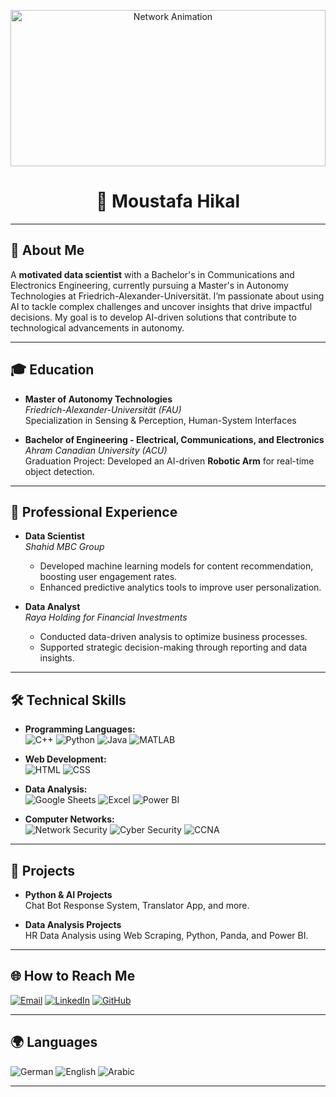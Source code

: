 
<p align="center">
  <img src="https://github.com/Hekaalll/reedme-gif/blob/main/image_processing20210903-17713-ne6jlj.gif" alt="Network Animation" width="100%" height="250px">
</p>
<h1 align="center">👋 Moustafa Hikal</h1>

---
## 🌟 About Me

A **motivated data scientist** with a Bachelor's in Communications and Electronics Engineering, currently pursuing a Master's in Autonomy Technologies at Friedrich-Alexander-Universität. I’m passionate about using AI to tackle complex challenges and uncover insights that drive impactful decisions. My goal is to develop AI-driven solutions that contribute to technological advancements in autonomy.

---

## 🎓 Education

- **Master of Autonomy Technologies**  
  *Friedrich-Alexander-Universität (FAU)*  
  Specialization in Sensing & Perception, Human-System Interfaces

- **Bachelor of Engineering - Electrical, Communications, and Electronics**  
  *Ahram Canadian University (ACU)*  
  Graduation Project: Developed an AI-driven **Robotic Arm** for real-time object detection.

---

## 💼 Professional Experience

- **Data Scientist**  
  *Shahid MBC Group*  
  - Developed machine learning models for content recommendation, boosting user engagement rates.
  - Enhanced predictive analytics tools to improve user personalization.

- **Data Analyst**  
  *Raya Holding for Financial Investments*  
  - Conducted data-driven analysis to optimize business processes.
  - Supported strategic decision-making through reporting and data insights.

---

## 🛠️ Technical Skills

- **Programming Languages:**  
  ![C++](https://img.shields.io/badge/-C++-00599C?style=flat&logo=c%2B%2B&logoColor=white) 
  ![Python](https://img.shields.io/badge/-Python-3776AB?style=flat&logo=python&logoColor=white) 
  ![Java](https://img.shields.io/badge/-Java-007396?style=flat&logo=java&logoColor=white) 
  ![MATLAB](https://img.shields.io/badge/-MATLAB-0076A8?style=flat&logo=mathworks&logoColor=white)

- **Web Development:**  
  ![HTML](https://img.shields.io/badge/-HTML-E34F26?style=flat&logo=html5&logoColor=white) 
  ![CSS](https://img.shields.io/badge/-CSS-1572B6?style=flat&logo=css3&logoColor=white)

- **Data Analysis:**  
  ![Google Sheets](https://img.shields.io/badge/-Google%20Sheets-34A853?style=flat&logo=google-sheets&logoColor=white) 
  ![Excel](https://img.shields.io/badge/-Excel-217346?style=flat&logo=microsoft-excel&logoColor=white) 
  ![Power BI](https://img.shields.io/badge/-Power%20BI-F2C811?style=flat&logo=power-bi&logoColor=black)

- **Computer Networks:**  
  ![Network Security](https://img.shields.io/badge/-Network%20Security-0078D4?style=flat&logo=security&logoColor=white) 
  ![Cyber Security](https://img.shields.io/badge/-Cyber%20Security-FF6F00?style=flat&logo=cybersecurity&logoColor=white) 
  ![CCNA](https://img.shields.io/badge/-CCNA-1BA0D7?style=flat&logo=cisco&logoColor=white)
---

## 🚀 Projects

- **Python & AI Projects**  
  Chat Bot Response System, Translator App, and more.

- **Data Analysis Projects**  
  HR Data Analysis using Web Scraping, Python, Panda, and Power BI.

---

## 🌐 How to Reach Me

[![Email](https://img.shields.io/badge/Email-D14836?style=flat&logo=gmail&logoColor=white)](mailto:moustafa.hikal@fau.de)
[![LinkedIn](https://img.shields.io/badge/LinkedIn-0A66C2?style=flat&logo=linkedin&logoColor=white)](https://www.linkedin.com/in/moustafa-hikal-0097221b4)
[![GitHub](https://img.shields.io/badge/GitHub-181717?style=flat&logo=github&logoColor=white)](https://github.com/Hekaalll)

---

## 🌍 Languages

![German](https://img.shields.io/badge/German-Very%20Good-2A5D9C?style=flat)
![English](https://img.shields.io/badge/English-Advanced-007ACC?style=flat)
![Arabic](https://img.shields.io/badge/Arabic-Mother%20Language-FF5733?style=flat)

---
